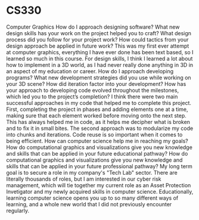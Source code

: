 # CS330
Computer Graphics
How do I approach designing software?
What new design skills has your work on the project helped you to craft?
What design process did you follow for your project work?
How could tactics from your design approach be applied in future work?
        This was my first ever attempt at computer graphics, everything I have ever done has been text based, so I learned so much in this course.  For design skills, I think I learned a lot about how to implement in a 3D world, as I had never really done anything in 3D in an aspect of my education or career.
How do I approach developing programs?
What new development strategies did you use while working on your 3D scene?
How did iteration factor into your development?
How has your approach to developing code evolved throughout the milestones, which led you to the project’s completion?
        I think there were two main successful approaches in my code that helped me to complete this project.  First, completing the project in phases and adding elements one at a time, making sure that each element worked before moving onto the next step.  This has always helped me in code, as it helps me decipher what is broken and to fix it in small bites.  The second approach was to modularize my code into chunks and iterations.  Code reuse is so important when it comes to being efficient.
How can computer science help me in reaching my goals?
How do computational graphics and visualizations give you new knowledge and skills that can be applied in your future educational pathway?
How do computational graphics and visualizations give you new knowledge and skills that can be applied in your future professional pathway?
      My long term goal is to secure a role in my company's "Tech Lab" sector.  There are literally thousands of roles, but I am interested in our cyber risk management, which will tie together my current role as an Asset Protection Invetigator and my newly acquired skills in computer science.  Educationally, learning computer science opens you up to so many different ways of learning, and a whole new world that I did not previously encounter regularly.

